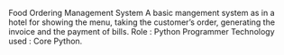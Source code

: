 Food Ordering Management System
A basic mangement system as in a hotel for showing the menu, taking the customer’s order, generating the invoice and the payment of bills.
Role : Python Programmer
Technology used : Core Python.

